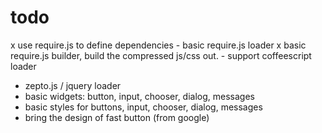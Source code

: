 todo
======

x use require.js to define dependencies
    - basic require.js loader
    x basic require.js builder, build the compressed js/css out.
    - support coffeescript loader
- zepto.js / jquery loader
- basic widgets: button, input, chooser, dialog, messages
- basic styles for buttons, input, chooser, dialog, messages
- bring the design of fast button (from google)

